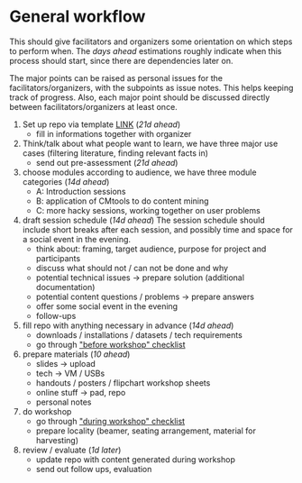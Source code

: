 # General workflow

This should give facilitators and organizers some orientation on which steps to perform when. The *days ahead* estimations roughly indicate when this process should start, since there are dependencies later on.

The major points can be raised as personal issues for the facilitators/organizers, with the subpoints as issue notes. This helps keeping track of progress. Also, each major point should be discussed directly between facilitators/organizers at least once.

1. Set up repo via template [LINK]() (*21d ahead*)
	- fill in informations together with organizer
2. Think/talk about what people want to learn, we have three major use cases (filtering literature, finding relevant facts in)
	- send out pre-assessment (*21d ahead*)
3. choose modules according to audience, we have three module categories (*14d ahead*)
	- A: Introduction sessions
	- B: application of CMtools to do content mining
	- C: more hacky sessions, working together on user problems
4. draft session schedule (*14d ahead*)
  The session schedule should include short breaks after each session, and possibly time and space for a social event in the evening.
	- think about: framing, target audience, purpose for project and participants
	- discuss what should not / can not be done and why
	- potential technical issues -> prepare solution (additional documentation)
	- potential content questions / problems -> prepare answers
	- offer some social event in the evening
	- follow-ups
5. fill repo with anything necessary in advance (*14d ahead*)
	- downloads / installations / datasets / tech requirements
	- go through ["before workshop" checklist](checklist.md#before-the-workshop)
6. prepare materials (*10 ahead*)
	- slides -> upload
	- tech -> VM / USBs
	- handouts / posters / flipchart workshop sheets
	- online stuff -> pad, repo
	- personal notes
7. do workshop
	-  go through ["during workshop" checklist](checklist.md#during-the-workshop)
	- prepare locality (beamer, seating arrangement, material for harvesting)
8. review / evaluate (*1d later*)
	- update repo with content generated during workshop
	- send out follow ups, evaluation

